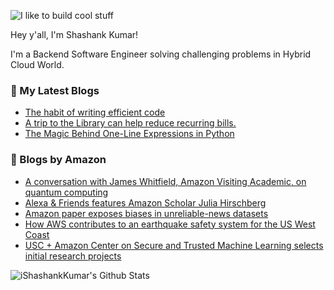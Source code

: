 ![I like to build cool stuff](https://res.cloudinary.com/dt8g3rhcy/image/upload/v1595929574/i_like_to_build_cool_shit._1_nzbwjh.png)

Hey y'all, I'm Shashank Kumar! 

I'm a Backend Software Engineer solving challenging problems in Hybrid Cloud World.

### 📕 My Latest Blogs
<!-- BLOG-POST-LIST:START -->
- [The habit of writing efficient code](https://medium.com/@ishashankkumar/the-habit-of-writing-efficient-code-153b05f04269?source=rss-d24dda280d5f------2)
- [A trip to the Library can help reduce recurring bills.](https://medium.com/swlh/a-trip-to-the-library-can-help-reduce-recurring-bills-23bca495cdf5?source=rss-d24dda280d5f------2)
- [The Magic Behind One-Line Expressions in Python](https://medium.com/swlh/the-magic-behind-one-line-expressions-in-python-816c10180c5c?source=rss-d24dda280d5f------2)
<!-- BLOG-POST-LIST:END -->

### 📕 Blogs by Amazon
<!-- AMAZON-BLOG-POST-LIST:START -->
- [A conversation with James Whitfield, Amazon Visiting Academic, on quantum computing](https://www.amazon.science/working-at-amazon/a-conversation-with-james-whitfield-amazon-visiting-academic-on-quantum-computing)
- [Alexa & Friends features Amazon Scholar Julia Hirschberg](https://www.amazon.science/videos-webinars/alexa-friends-features-amazon-scholar-julia-hirschberg)
- [Amazon paper exposes biases in unreliable-news datasets](https://www.amazon.science/blog/amazon-paper-exposes-bias-in-unreliable-news-datasets)
- [How AWS contributes to an earthquake safety system for the US West Coast](https://www.amazon.science/research-awards/success-stories/how-aws-contributes-to-an-earthquake-safety-information-system-for-the-us-west-coast)
- [USC + Amazon Center on Secure and Trusted Machine Learning selects initial research projects](https://www.amazon.science/academic-engagements/usc-amazon-center-on-secure-and-trusted-machine-learning-selects-initial-research-projects)
<!-- AMAZON-BLOG-POST-LIST:END -->



<img align="center" alt="iShashankKumar's Github Stats" src="https://github-readme-stats.vercel.app/api?username=ishashankkumar&show_icons=true&hide_border=true" />
